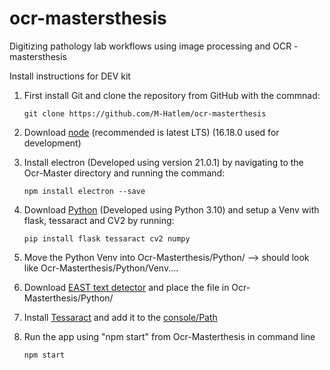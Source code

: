 # ocr-mastersthesis

Digitizing pathology lab workflows using image processing and OCR -  mastersthesis

Install instructions for DEV kit
1. First install Git and clone the repository from GitHub with the commnad:


    ```git clone https://github.com/M-Hatlem/ocr-masterthesis```
2. Download [node](https://nodejs.org/en/download/) (recommended is latest LTS) (16.18.0 used for development)
3. Install electron (Developed using version 21.0.1) by navigating to the Ocr-Master directory and running the command:
    
    ```npm install electron --save```
4. Download [Python](https://www.python.org/downloads/) (Developed using Python 3.10) and setup a Venv with flask, tessaract and CV2 by running:
   
   ```pip install flask tessaract cv2 numpy```
5. Move the Python Venv into Ocr-Masterthesis/Python/ --> should look like Ocr-Masterthesis/Python/Venv....
6. Download [EAST text detector](https://www.dropbox.com/s/r2ingd0l3zt8hxs/frozen_east_text_detection.tar.gz?dl=1) and place the file in Ocr-Masterthesis/Python/
7. Install [Tessaract](https://tesseract-ocr.github.io/tessdoc/Downloads.html) and add it to the [console/Path](https://ironsoftware.com/csharp/ocr/blog/ocr-tools/tesseract-ocr-windows/)
8. Run the app using "npm start" from Ocr-Masterthesis in command line
    
    ```npm start```
